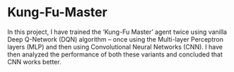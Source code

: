 # Kung-Fu-Master
In this project, I have trained the ‘Kung-Fu Master’ agent twice using vanilla Deep Q-Network (DQN) algorithm – once using the Multi-layer Perceptron layers (MLP) and then using Convolutional Neural Networks (CNN). I have then analyzed the performance of both these variants and concluded that CNN works better.
